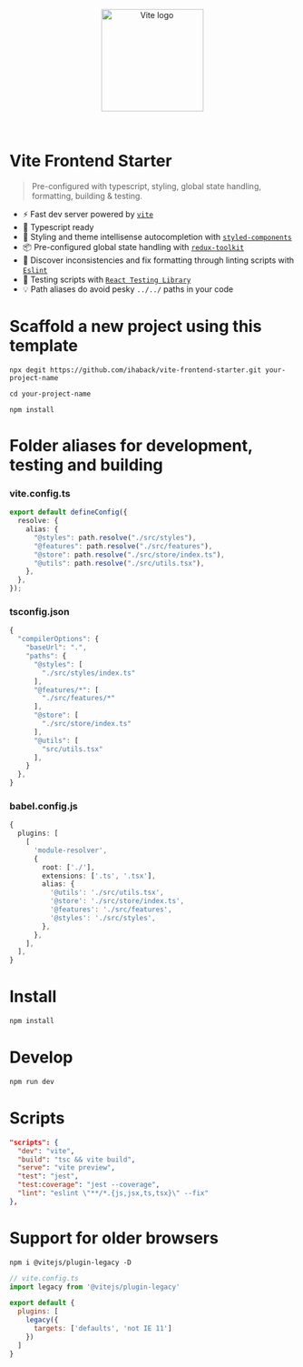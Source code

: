 <p align="center">
  <a href="https://vitejs.dev" target="_blank" rel="noopener noreferrer">
    <img width="180" src="https://vitejs.dev/logo.svg" alt="Vite logo">
  </a>
</p>
<br/>

# Vite Frontend Starter

> Pre-configured with typescript, styling, global state handling, formatting, building & testing.

- ⚡️ Fast dev server powered by [`vite`](https://vitejs.dev/)
- 📖 Typescript ready
- 💅 Styling and theme intellisense autocompletion with [`styled-components`](https://styled-components.com/)
- 📦 Pre-configured global state handling with [`redux-toolkit`](https://redux-toolkit.js.org)
- 🐛 Discover inconsistencies and fix formatting through linting scripts with [`Eslint`](https://eslint.org/)
- 🔑 Testing scripts with [`React Testing Library`](https://testing-library.com/docs/react-testing-library/intro/)
- 💡 Path aliases do avoid pesky `../../` paths in your code

# Scaffold a new project using this template
```
npx degit https://github.com/ihaback/vite-frontend-starter.git your-project-name
```
```
cd your-project-name
```
```
npm install
```

# Folder aliases for development, testing and building
### vite.config.ts

```ts
export default defineConfig({
  resolve: {
    alias: {
      "@styles": path.resolve("./src/styles"),
      "@features": path.resolve("./src/features"),
      "@store": path.resolve("./src/store/index.ts"),
      "@utils": path.resolve("./src/utils.tsx"),
    },
  },
});

```
### tsconfig.json

```ts
{
  "compilerOptions": {
    "baseUrl": ".",
    "paths": {
      "@styles": [
        "./src/styles/index.ts"
      ],
      "@features/*": [
        "./src/features/*"
      ],
      "@store": [
        "./src/store/index.ts"
      ],
      "@utils": [
        "src/utils.tsx"
      ],
    }
  },
}
```

### babel.config.js

```ts
{
  plugins: [
    [
      'module-resolver',
      {
        root: ['./'],
        extensions: ['.ts', '.tsx'],
        alias: {
          '@utils': './src/utils.tsx',
          '@store': './src/store/index.ts',
          '@features': './src/features',
          '@styles': './src/styles',
        },
      },
    ],
  ],
}
```


# Install
```bash
npm install
```

# Develop
```bash
npm run dev
```
# Scripts
```json
"scripts": {
  "dev": "vite",
  "build": "tsc && vite build",
  "serve": "vite preview",
  "test": "jest",
  "test:coverage": "jest --coverage",
  "lint": "eslint \"**/*.{js,jsx,ts,tsx}\" --fix"
},
```

# Support for older browsers

```
npm i @vitejs/plugin-legacy -D
```
```js
// vite.config.ts
import legacy from '@vitejs/plugin-legacy'

export default {
  plugins: [
    legacy({
      targets: ['defaults', 'not IE 11']
    })
  ]
}
